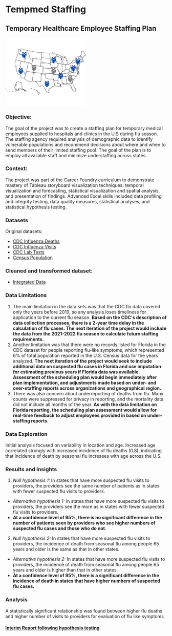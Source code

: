 # Tempmed Staffing
## Temporary Healthcare Employee Staffing Plan
<img src="staffing_map_white.jpg"  width="50%" height="50%">

### **Objective:** 
The goal of the project was to create a staffing plan for temporary medical employees supplied to hospitals and clinics in the U.S during flu season. The staffing agency required analysis of demographic data to identify vulnerable populations and recommend decisions about where and when to send members of their limited staffing pool. The goal of the plan is to employ all available staff and  minimize understaffing across states.
### **Context:** 
The project was part of the Career Foundry curriculum to demonstrate mastery of Tableau storyboard visualization techniques: temporal visualization and forecasting, statistical visualization and spatial analysis, and presentation of findings. Advanced Excel skills included data profiling and integrity testing, data quality measures, statistical analyses, and statistical hypothesis testing.
### **Datasets**
Original datasets:
- [CDC Influenza Deaths](https://github.com/dsad8000/tempmed-staffing/blob/main/CDC_Influenza_Deaths.xlsx)
- [CDC Influenza Visits](https://github.com/dsad8000/tempmed-staffing/blob/main/CDC_Influenza_Visits.xlsx)
- [CDC Lab Tests](https://github.com/dsad8000/tempmed-staffing/blob/main/CDC_Lab_Tests.xlsx)
- [Census Population](https://github.com/dsad8000/tempmed-staffing/blob/main/Census_Population_transformed_202101.xlsx)
### Cleaned and transformed dataset:
- [Integrated Data](https://github.com/dsad8000/tempmed-staffing/blob/main/Integrated_Data.xlsx)
### **Data Limitations**
1. The main limitation in the data sets was that the CDC flu data covered only the years before 2019, so any analysis loses timeliness for application to the current flu season. 
**Based on the CDC's description of data collection processes, there is a 2-year time delay in the calculation of flu cases. The next iteration of the project would include the data from the 2021-2022 flu season to calculate future staffing requirements.**
2. Another limitation was that there were no records listed for Florida in the CDC dataset for people reporting flu-like symptoms, which represented 6% of total population reported in the U.S. Census data for the years analyzed.
**The next iteration of the project would seek to include additional data on suspected flu cases in Florida and use imputation for estimating previous years if Florida data was available. Assessment of the scheduling plan would begin immediately after plan implementation, and adjustments made based on under- and over-staffing reports across organizations and geographical region.**
3. There was also concern about underreporting of deaths from flu. Many counts were suppressed for privacy in reporting, and the mortality data did not include all months of the year.
**As with the data limitation on Florida reporting, the scheduling plan assessment would allow for real-time feedback to adjust employees provided in based on under-staffing reports.**
### **Data Exploration**
Initial analysis focused on variability in location and age. Increased age correlated strongly with increased 
incidence of flu deaths (0.8), indicating that incidence of death by seasonal flu increases with age across 
the U.S.
### **Results and Insights**
1. *Null hypothesis 1:* In states that have more suspected flu visits to providers, the providers see the same number of patients as in states with fewer suspected flu visits to providers.
  - *Alternative hypothesis 1:* In states that have more suspected flu visits to providers, the providers see the more as in states with fewer suspected flu visits to providers.
  - **At a confidence level of 95%, there is no significant difference in the number of patients seen by providers who see higher numbers of suspected flu cases and those who do not.**
2. *Null hypothesis 2:* In states that have more suspected flu visits to providers, the incidence of death from seasonal flu among people 65 years and older is the same as that in other states.
  - *Alternative hypothesis 2:* In states that have more suspected flu visits to providers, the incidence of death from seasonal flu among people 65 years and older is higher than that in other states.
  - **At a confidence level of 95%, there is a significant difference in the incidence of 
death in states that have higher numbers of suspected flu cases.**

### **Analysis**
A statistically significant relationship was found between higher flu deaths and higher number of visits to providers for evaluation of flu like symptoms
#### [Interim Report following hypothesis testing](https://github.com/dsad8000/tempmed-staffing/blob/main/TempMed_Staffing_Interim_Report.pdf)










